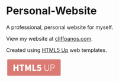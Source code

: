 # Personal-Website
A professional, personal website for myself.

View my website at [cliffpanos.com](http://www.cliffpanos.com).

Created using [HTML5 Up](https://html5up.net "HTML5 UP!") web templates.
<p align="left">
    <img src="html5-up/html5logo.png" width=150em>
</p>
